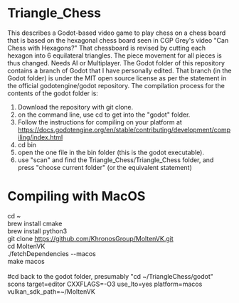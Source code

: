 # Triangle_Chess
This describes a Godot-based video game to play chess on a chess board that is based on the hexagonal chess board seen in CGP Grey's video "Can Chess with Hexagons?" That chessboard is revised by cutting each hexagon into 6 equilateral triangles. The piece movement for all pieces is thus changed. Needs AI or Multiplayer.
The Godot folder of this repository contains a branch of Godot that I have personally edited. 
That branch (in the Godot folder) is under the MIT open source license as per the statement in the official godotengine/godot repository.
The compilation process for the contents of the godot folder is:
1. Download the repository with git clone.
2. on the command line, use cd to get into the "godot" folder.
3. Follow the instructions for compiling on your platform at https://docs.godotengine.org/en/stable/contributing/development/compiling/index.html
4. cd bin
5. open the one file in the bin folder (this is the godot executable).
6. use "scan" and find the Triangle_Chess/Triangle_Chess folder, and press "choose current folder" (or the equivalent statement)


# Compiling with MacOS
cd ~                                                                                                                <br>
brew install cmake                                                                                                  <br>
brew install python3                                                                                                <br>
git clone https://github.com/KhronosGroup/MoltenVK.git                                                              <br>
cd MoltenVK                                                                                                         <br>
./fetchDependencies --macos                                                                                         <br>
make macos                                                                                                          <br>
                                                                                                                    <br>
#cd back to the godot folder, presumably "cd ~/TriangleChess/godot"                                                 <br>
scons target=editor CXXFLAGS=-O3 use_lto=yes platform=macos vulkan_sdk_path=~/MoltenVK                              <br>
